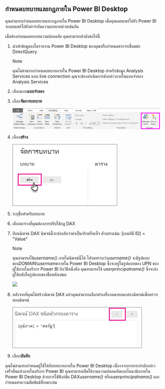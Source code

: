 ## <a name="define-roles-and-rules-within-power-bi-desktop"></a>กำหนดบทบาทและกฎภายใน Power BI Desktop
คุณสามารถกำหนดบทบาทและกฎภายใน Power BI Desktop เมื่อคุณเผยแพร่ไปยัง Power BI จะเผยแพร่ไปยังคำจำกัดความบทบาทด้วยเช่นกัน

เมื่อต้องกำหนดบทบาทความปลอดภัย คุณสามารถทำดังต่อไปนี้

1. นำเข้าข้อมูลลงในรายงาน Power BI Desktop ของคุณหรือกำหนดค่าการเชื่อมต่อ DirectQuery
   
   > [!NOTE]
   > คุณไม่สามารถกำหนดบทบาทภายใน Power BI Desktop สำหรับข้อมูล Analysis Services แบบ live connection คุณจะต้องดำเนินการดังกล่าวภายในแบบจำลอง Analysis Services
   > 
   > 
2. เลือกแถบ**แบบจำลอง**
3. เลือก**จัดการบทบาท**
   
   ![](./media/rls-desktop-define-roles/powerbi-desktop-security.png)
4. เลือก**สร้าง**
   
   ![](./media/rls-desktop-define-roles/powerbi-desktop-security-create-role.png)
5. ระบุชื่อสำหรับบทบาท 
6. เลือกตารางที่คุณต้องการปรับใช้กฎ DAX
7. ป้อนนิพจน์ DAX นิพจน์นี้จะส่งกลับว่าค่าเป็นจริงหรือเท็จ ตัวอย่างเช่น: [เอนทิตี ID] = "Value"
   
   > [!NOTE]
   > คุณสามารถใช้*username()* ภายในนิพจน์นี้ได้ โปรดทราบว่า*username()* จะมีรูปแบบของ*DOMAIN\username*ภายใน Power BI Desktop ซึ่งจะอยู่ในรูปแบบของ UPN ของผู้ใช้ภายในบริการ Power BI อีกวิธีหนึ่งคือ คุณสามารถใช้ *userprincipalname()* ซึ่งจะส่งผู้ใช้กลับในรูปแบบของชื่อหลักเสมอ
   > 
   > 
   
   ![](./media/rls-desktop-define-roles/powerbi-desktop-security-create-rule.png)
8. หลังจากที่คุณได้สร้างนิพจน์ DAX แล้วคุณสามารถเลือกทำเครื่องหมายบนกล่องนิพจน์เพื่อตรวจสอบนิพจน์
   
   ![](./media/rls-desktop-define-roles/powerbi-desktop-security-validate-dax.png)
9. เลือก**บันทึก**

คุณไม่สามารถกำหนดผู้ใช้ให้กับบทบาทภายใน Power BI Desktop เนื่องจากการกระทำดังกล่าวเสร็จสิ้นแล้วภายในบริการ Power BI คุณสามารถเปิดใช้งานความปลอดภัยแบบไดนามิกภายใน Power BI Desktop ด้วยการใช้ฟังก์ชัน DAX*username()* หรือ*userprincipalname()* และกำหนดค่าความสัมพันธ์ที่เหมาะสม

